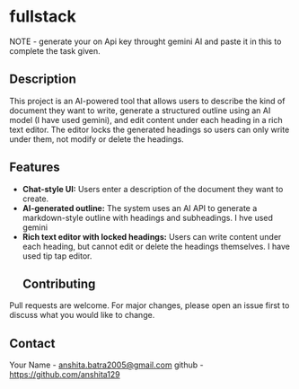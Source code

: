 # fullstack


NOTE - generate your on Api key throught gemini AI and paste it in this to complete the task given.
## Description

This project is an AI-powered tool that allows users to describe the kind of document they want to write, generate a structured outline using an AI model (I have used gemini), and edit content under each heading in a rich text editor. The editor locks the generated headings so users can only write under them, not modify or delete the headings.

## Features

- **Chat-style UI:** Users enter a description of the document they want to create.
- **AI-generated outline:** The system uses an AI API to generate a markdown-style outline with headings and subheadings. I hve used gemini
- **Rich text editor with locked headings:** Users can write content under each heading, but cannot edit or delete the headings themselves. I have used tip tap editor.
  ## Contributing

Pull requests are welcome. For major changes, please open an issue first to discuss what you would like to change.


## Contact

Your Name - anshita.batra2005@gmail.com
github - https://github.com/anshita129
